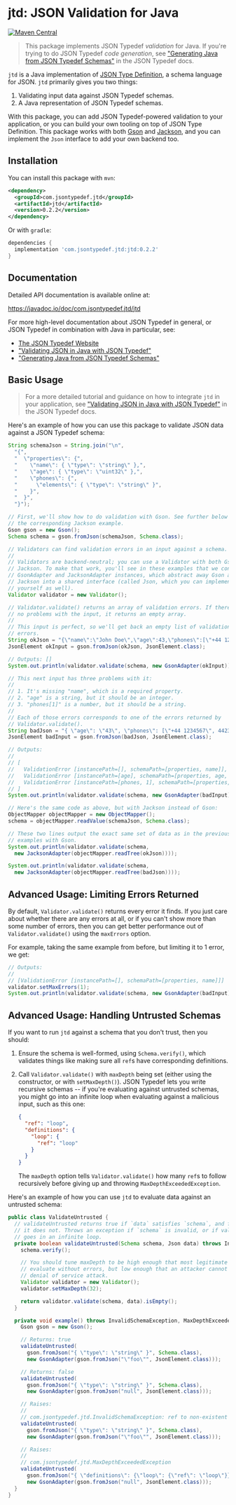 # jtd: JSON Validation for Java

[![Maven Central](https://img.shields.io/maven-central/v/com.jsontypedef.jtd/jtd)](https://javadoc.io/doc/com.jsontypedef.jtd/jtd)

> This package implements JSON Typedef *validation* for Java. If you're trying
> to do JSON Typedef *code generation*, see ["Generating Java from JSON Typedef
> Schemas"][jtd-java-codegen] in the JSON Typedef docs.

`jtd` is a Java implementation of [JSON Type Definition][jtd], a schema language
for JSON. `jtd` primarily gives you two things:

1. Validating input data against JSON Typedef schemas.
2. A Java representation of JSON Typedef schemas.

With this package, you can add JSON Typedef-powered validation to your
application, or you can build your own tooling on top of JSON Type Definition.
This package works with both [Gson][gson] and [Jackson][jackson], and you can
implement the `Json` interface to add your own backend too.

[gson]: https://github.com/google/gson
[jackson]: https://github.com/FasterXML/jackson

## Installation

You can install this package with `mvn`:

```xml
<dependency>
  <groupId>com.jsontypedef.jtd</groupId>
  <artifactId>jtd</artifactId>
  <version>0.2.2</version>
</dependency>
```

Or with `gradle`:

```groovy
dependencies {
  implementation 'com.jsontypedef.jtd:jtd:0.2.2'
}
```

## Documentation

Detailed API documentation is available online at:

https://javadoc.io/doc/com.jsontypedef.jtd/jtd

For more high-level documentation about JSON Typedef in general, or JSON Typedef
in combination with Java in particular, see:

* [The JSON Typedef Website][jtd]
* ["Validating JSON in Java with JSON Typedef"][jtd-java-validation]
* ["Generating Java from JSON Typedef Schemas"][jtd-java-codegen]

## Basic Usage

> For a more detailed tutorial and guidance on how to integrate `jtd` in your
> application, see ["Validating JSON in Java with JSON
> Typedef"][jtd-java-validation] in the JSON Typedef docs.

Here's an example of how you can use this package to validate JSON data against
a JSON Typedef schema:

```java
String schemaJson = String.join("\n",
  "{",
  "  \"properties\": {",
  "    \"name\": { \"type\": \"string\" },",
  "    \"age\": { \"type\": \"uint32\" },",
  "    \"phones\": {",
  "      \"elements\": { \"type\": \"string\" }",
  "    }",
  "  }",
  "}");

// First, we'll show how to do validation with Gson. See further below for
// the corresponding Jackson example.
Gson gson = new Gson();
Schema schema = gson.fromJson(schemaJson, Schema.class);

// Validators can find validation errors in an input against a schema.
//
// Validators are backend-neutral; you can use a Validator with both Gson and
// Jackson. To make that work, you'll see in these examples that we construct
// GsonAdapter and JacksonAdapter instances, which abstract away Gson and
// Jackson into a shared interface (called Json, which you can implement
// yourself as well).
Validator validator = new Validator();

// Validator.validate() returns an array of validation errors. If there were
// no problems with the input, it returns an empty array.
//
// This input is perfect, so we'll get back an empty list of validation
// errors.
String okJson = "{\"name\":\"John Doe\",\"age\":43,\"phones\":[\"+44 1234567\",\"+44 2345678\"]}";
JsonElement okInput = gson.fromJson(okJson, JsonElement.class);

// Outputs: []
System.out.println(validator.validate(schema, new GsonAdapter(okInput)));

// This next input has three problems with it:
//
// 1. It's missing "name", which is a required property.
// 2. "age" is a string, but it should be an integer.
// 3. "phones[1]" is a number, but it should be a string.
//
// Each of those errors corresponds to one of the errors returned by
// Validator.validate().
String badJson = "{ \"age\": \"43\", \"phones\": [\"+44 1234567\", 442345678] }";
JsonElement badInput = gson.fromJson(badJson, JsonElement.class);

// Outputs:
//
// [
//   ValidationError [instancePath=[], schemaPath=[properties, name]],
//   ValidationError [instancePath=[age], schemaPath=[properties, age, type]],
//   ValidationError [instancePath=[phones, 1], schemaPath=[properties, phones, elements, type]]
// ]
System.out.println(validator.validate(schema, new GsonAdapter(badInput)));

// Here's the same code as above, but with Jackson instead of Gson:
ObjectMapper objectMapper = new ObjectMapper();
schema = objectMapper.readValue(schemaJson, Schema.class);

// These two lines output the exact same set of data as in the previous
// examples with Gson.
System.out.println(validator.validate(schema,
  new JacksonAdapter(objectMapper.readTree(okJson))));

System.out.println(validator.validate(schema,
  new JacksonAdapter(objectMapper.readTree(badJson))));
```

## Advanced Usage: Limiting Errors Returned

By default, `Validator.validate()` returns every error it finds. If you just
care about whether there are any errors at all, or if you can't show more than
some number of errors, then you can get better performance out of
`Validator.validate()` using the `maxErrors` option.

For example, taking the same example from before, but limiting it to 1 error, we
get:

```java
// Outputs:
//
// [ValidationError [instancePath=[], schemaPath=[properties, name]]]
validator.setMaxErrors(1);
System.out.println(validator.validate(schema, new GsonAdapter(badInput)));
```

## Advanced Usage: Handling Untrusted Schemas

If you want to run `jtd` against a schema that you don't trust, then you should:

1. Ensure the schema is well-formed, using `Schema.verify()`, which validates
   things like making sure all `ref`s have corresponding definitions.

2. Call `Validator.validate()` with `maxDepth` being set (either using the
   constructor, or with `setMaxDepth()`). JSON Typedef lets you write recursive
   schemas -- if you're evaluating against untrusted schemas, you might go into
   an infinite loop when evaluating against a malicious input, such as this one:

   ```json
   {
     "ref": "loop",
     "definitions": {
       "loop": {
         "ref": "loop"
       }
     }
   }
   ```

   The `maxDepth` option tells `Validator.validate()` how many `ref`s to follow
   recursively before giving up and throwing `MaxDepthExceededException`.

Here's an example of how you can use `jtd` to evaluate data against an untrusted
schema:

```java
public class ValidateUntrusted {
  // validateUntrusted returns true if `data` satisfies `schema`, and false if
  // it does not. Throws an exception if `schema` is invalid, or if validation
  // goes in an infinite loop.
  private boolean validateUntrusted(Schema schema, Json data) throws InvalidSchemaException, MaxDepthExceededException {
    schema.verify();

    // You should tune maxDepth to be high enough that most legitimate schemas
    // evaluate without errors, but low enough that an attacker cannot cause a
    // denial of service attack.
    Validator validator = new Validator();
    validator.setMaxDepth(32);

    return validator.validate(schema, data).isEmpty();
  }

  private void example() throws InvalidSchemaException, MaxDepthExceededException {
    Gson gson = new Gson();

    // Returns: true
    validateUntrusted(
      gson.fromJson("{ \"type\": \"string\" }", Schema.class),
      new GsonAdapter(gson.fromJson("\"foo\"", JsonElement.class)));

    // Returns: false
    validateUntrusted(
      gson.fromJson("{ \"type\": \"string\" }", Schema.class),
      new GsonAdapter(gson.fromJson("null", JsonElement.class)));

    // Raises:
    //
    // com.jsontypedef.jtd.InvalidSchemaException: ref to non-existent definition
    validateUntrusted(
      gson.fromJson("{ \"type\": \"string\" }", Schema.class),
      new GsonAdapter(gson.fromJson("\"foo\"", JsonElement.class)));

    // Raises:
    //
    // com.jsontypedef.jtd.MaxDepthExceededException
    validateUntrusted(
      gson.fromJson("{ \"definitions\": {\"loop\": {\"ref\": \"loop\"}}, \"ref\": \"loop\" }", Schema.class),
      new GsonAdapter(gson.fromJson("null", JsonElement.class)));
  }
}
```

[jtd]: https://jsontypedef.com
[jtd-java-codegen]: https://jsontypedef.com/docs/java/code-generation
[jtd-java-validation]: https://jsontypedef.com/docs/java/validation
